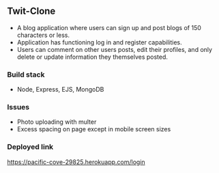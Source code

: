 ## Twit-Clone
- A blog application where users can sign up and post blogs of 150 characters or less.
- Application has functioning log in and register capabilities.
- Users can comment on other users posts, edit their profiles, and only delete or update information they themselves posted.
### Build stack
- Node, Express, EJS, MongoDB
### Issues
- Photo uploading with multer
- Excess spacing on page except in mobile screen sizes
### Deployed link
https://pacific-cove-29825.herokuapp.com/login
